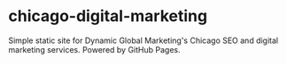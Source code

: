 # chicago-digital-marketing
Simple static site for Dynamic Global Marketing's Chicago SEO and digital marketing services. Powered by GitHub Pages.
